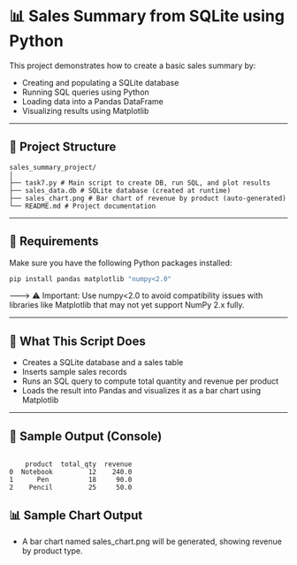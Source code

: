 # 📊 Sales Summary from SQLite using Python

This project demonstrates how to create a basic sales summary by:

- Creating and populating a SQLite database  
- Running SQL queries using Python  
- Loading data into a Pandas DataFrame  
- Visualizing results using Matplotlib

---  

## 📁 Project Structure
 
```
sales_summary_project/ 
│
├── task7.py # Main script to create DB, run SQL, and plot results
├── sales_data.db # SQLite database (created at runtime)
├── sales_chart.png # Bar chart of revenue by product (auto-generated)
└── README.md # Project documentation
```


---

## 🚀 Requirements

Make sure you have the following Python packages installed:

```bash
pip install pandas matplotlib "numpy<2.0"
```

---> ⚠️ Important: Use numpy<2.0 to avoid compatibility issues with libraries like Matplotlib that may not yet support NumPy 2.x fully.

---

## 🧠 What This Script Does
  - Creates a SQLite database and a sales table
  - Inserts sample sales records
  - Runs an SQL query to compute total quantity and revenue per product
  - Loads the result into Pandas and visualizes it as a bar chart using Matplotlib

---

## 📝 Sample Output (Console)

```

    product  total_qty  revenue
0  Notebook         12    240.0
1      Pen          18     90.0
2    Pencil         25     50.0

```
## 📊 Sample Chart Output

  - A bar chart named sales_chart.png will be generated, showing revenue by product type.


